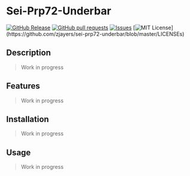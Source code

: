 # Sei-Prp72-Underbar
[![GitHub Release](https://img.shields.io/github/release/zjayers/sei-prp72-underbar.svg?style=flat)]()
[![GitHub pull requests](https://img.shields.io/github/issues-pr/zjayers/sei-prp72-underbar.svg?style=flat)]()
[![Issues](https://img.shields.io/github/issues-raw/zjayers/sei-prp72-underbar.svg?maxAge=25000)](https://github.com/zjayers/sei-prp72-underbar/issues)
[![MIT License](https://img.shields.io/apm/l/atomic-ui.svg?)](https://github.com/zjayers/sei-prp72-underbar/blob/master/LICENSEs)

## Description

> Work in progress

## Features

> Work in progress

## Installation

> Work in progress

## Usage

> Work in progress
